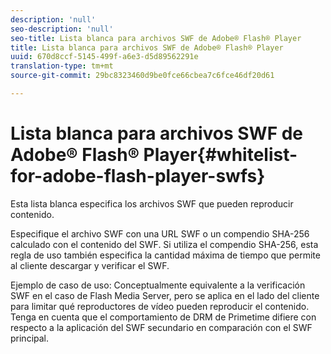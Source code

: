 ```yaml
---
description: 'null'
seo-description: 'null'
seo-title: Lista blanca para archivos SWF de Adobe® Flash® Player
title: Lista blanca para archivos SWF de Adobe® Flash® Player
uuid: 670d8ccf-5145-499f-a6e3-d5d89562291e
translation-type: tm+mt
source-git-commit: 29bc8323460d9be0fce66cbea7c6fce46df20d61

---
```



# Lista blanca para archivos SWF de Adobe® Flash® Player{#whitelist-for-adobe-flash-player-swfs}

Esta lista blanca especifica los archivos SWF que pueden reproducir contenido.

Especifique el archivo SWF con una URL SWF o un compendio SHA-256 calculado con el contenido del SWF. Si utiliza el compendio SHA-256, esta regla de uso también especifica la cantidad máxima de tiempo que permite al cliente descargar y verificar el SWF.

Ejemplo de caso de uso: Conceptualmente equivalente a la verificación SWF en el caso de Flash Media Server, pero se aplica en el lado del cliente para limitar qué reproductores de vídeo pueden reproducir el contenido. Tenga en cuenta que el comportamiento de DRM de Primetime difiere con respecto a la aplicación del SWF secundario en comparación con el SWF principal.
